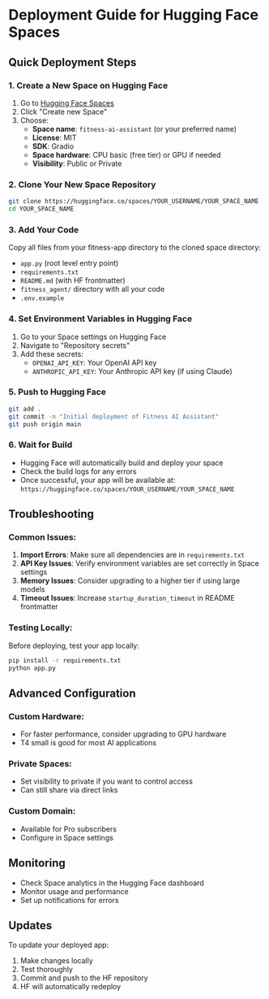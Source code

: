 # Deployment Guide for Hugging Face Spaces

## Quick Deployment Steps

### 1. Create a New Space on Hugging Face

1. Go to [Hugging Face Spaces](https://huggingface.co/spaces)
2. Click "Create new Space"
3. Choose:
   - **Space name**: `fitness-ai-assistant` (or your preferred name)
   - **License**: MIT
   - **SDK**: Gradio
   - **Space hardware**: CPU basic (free tier) or GPU if needed
   - **Visibility**: Public or Private

### 2. Clone Your New Space Repository

```bash
git clone https://huggingface.co/spaces/YOUR_USERNAME/YOUR_SPACE_NAME
cd YOUR_SPACE_NAME
```

### 3. Add Your Code

Copy all files from your fitness-app directory to the cloned space directory:

- `app.py` (root level entry point)
- `requirements.txt`
- `README.md` (with HF frontmatter)
- `fitness_agent/` directory with all your code
- `.env.example`

### 4. Set Environment Variables in Hugging Face

1. Go to your Space settings on Hugging Face
2. Navigate to "Repository secrets"
3. Add these secrets:
   - `OPENAI_API_KEY`: Your OpenAI API key
   - `ANTHROPIC_API_KEY`: Your Anthropic API key (if using Claude)

### 5. Push to Hugging Face

```bash
git add .
git commit -m "Initial deployment of Fitness AI Assistant"
git push origin main
```

### 6. Wait for Build

- Hugging Face will automatically build and deploy your space
- Check the build logs for any errors
- Once successful, your app will be available at: `https://huggingface.co/spaces/YOUR_USERNAME/YOUR_SPACE_NAME`

## Troubleshooting

### Common Issues:

1. **Import Errors**: Make sure all dependencies are in `requirements.txt`
2. **API Key Issues**: Verify environment variables are set correctly in Space settings
3. **Memory Issues**: Consider upgrading to a higher tier if using large models
4. **Timeout Issues**: Increase `startup_duration_timeout` in README frontmatter

### Testing Locally:

Before deploying, test your app locally:

```bash
pip install -r requirements.txt
python app.py
```

## Advanced Configuration

### Custom Hardware:
- For faster performance, consider upgrading to GPU hardware
- T4 small is good for most AI applications

### Private Spaces:
- Set visibility to private if you want to control access
- Can still share via direct links

### Custom Domain:
- Available for Pro subscribers
- Configure in Space settings

## Monitoring

- Check Space analytics in the Hugging Face dashboard
- Monitor usage and performance
- Set up notifications for errors

## Updates

To update your deployed app:
1. Make changes locally
2. Test thoroughly
3. Commit and push to the HF repository
4. HF will automatically redeploy
